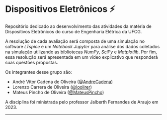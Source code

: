 # Dispositivos Eletrônicos ⚡

Repositório dedicado ao desenvolvimento das atividades da matéria de Dispositivos Eletrônicos do curso de Engenharia Elétrica da UFCG.

A resolução de cada avaliação será composta de uma simulação no software *LTspice* e um *Notebook Jupyter* para análise dos dados coletados na simulação utilizando as bibliotecas *NumPy*, *SciPy* e *Matplotlib*. Por fim, essa resolução será apresentada em um vídeo explicativo que responderá suas questões propostas.

Os integrantes desse grupo são:

- André Vitor Cadena de Oliveira ([@AndreCadena](https://github.com/AndreCadena))
- Lorenzo Carrera de Oliveira ([@loolirer](https://github.com/AndreCadena))
- Mateus Pincho de Oliveira ([@MateusPincho](https://github.com/MateusPincho))

A disciplina foi ministrada pelo professor Jalberth Fernandes de Araujo em 2023.

---
